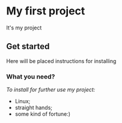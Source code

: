 # My first project 

It's my project 

## Get started
Here will be placed instructions for installing

### What you need?
*To install for further use my project:*

* Linux;
* straight hands;
* some kind of fortune:)



